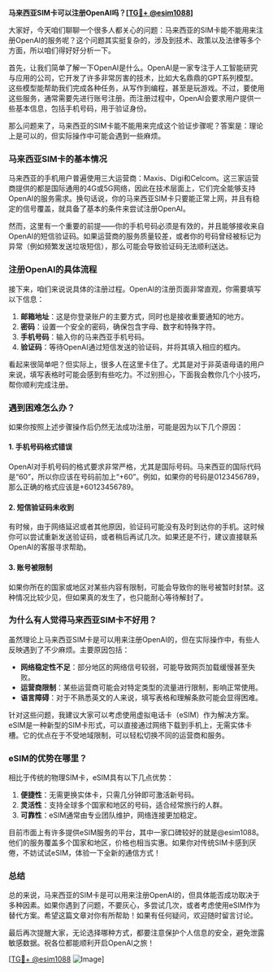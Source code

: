 **马来西亚SIM卡可以注册OpenAI吗？[[TG💪+ @esim1088](https://t.me/s/esim1088)]**

大家好，今天咱们聊聊一个很多人都关心的问题：马来西亚的SIM卡能不能用来注册OpenAI的服务呢？这个问题其实挺复杂的，涉及到技术、政策以及法律等多个方面，所以咱们得好好分析一下。

首先，让我们简单了解一下OpenAI是什么。OpenAI是一家专注于人工智能研究与应用的公司，它开发了许多非常厉害的技术，比如大名鼎鼎的GPT系列模型。这些模型能帮助我们完成各种任务，从写作到编程，甚至是玩游戏。不过，要使用这些服务，通常需要先进行账号注册。而注册过程中，OpenAI会要求用户提供一些基本信息，包括手机号码，用于验证身份。

那么问题来了，马来西亚的SIM卡能不能用来完成这个验证步骤呢？答案是：理论上是可以的，但实际操作中可能会遇到一些麻烦。

### **马来西亚SIM卡的基本情况**

马来西亚的手机用户普遍使用三大运营商：Maxis、Digi和Celcom。这三家运营商提供的都是国际通用的4G或5G网络，因此在技术层面上，它们完全能够支持OpenAI的服务需求。换句话说，你的马来西亚SIM卡只要能正常上网，并且有稳定的信号覆盖，就具备了基本的条件来尝试注册OpenAI。

然而，这里有一个重要的前提——你的手机号码必须是有效的，并且能够接收来自OpenAI的短信验证码。如果运营商的服务质量较差，或者你的号码曾经被标记为异常（例如频繁发送垃圾短信），那么可能会导致验证码无法顺利送达。

### **注册OpenAI的具体流程**

接下来，咱们来说说具体的注册过程。OpenAI的注册页面非常直观，你需要填写以下信息：

1. **邮箱地址**：这是你登录账户的主要方式，同时也是接收重要通知的地方。
2. **密码**：设置一个安全的密码，确保包含字母、数字和特殊字符。
3. **手机号码**：输入你的马来西亚手机号码。
4. **验证码**：等待OpenAI通过短信发送的验证码，并将其填入相应的框内。

看起来很简单吧？但实际上，很多人在这里卡住了。尤其是对于非英语母语的用户来说，填写表格时可能会感到有些吃力。不过别担心，下面我会教你几个小技巧，帮你顺利完成注册。

### **遇到困难怎么办？**

如果你按照上述步骤操作后仍然无法成功注册，可能是因为以下几个原因：

#### **1. 手机号码格式错误**
OpenAI对手机号码的格式要求非常严格，尤其是国际号码。马来西亚的国际代码是“60”，所以你应该在号码前加上“+60”。例如，如果你的号码是0123456789，那么正确的格式应该是+60123456789。

#### **2. 短信验证码未收到**
有时候，由于网络延迟或者其他原因，验证码可能没有及时到达你的手机。这时候你可以尝试重新发送验证码，或者稍后再试几次。如果还是不行，建议直接联系OpenAI的客服寻求帮助。

#### **3. 账号被限制**
如果你所在的国家或地区对某些内容有限制，可能会导致你的账号被暂时封禁。这种情况比较少见，但如果真的发生了，也只能耐心等待解封了。

### **为什么有人觉得马来西亚SIM卡不好用？**

虽然理论上马来西亚SIM卡是可以用来注册OpenAI的，但在实际操作中，有些人反映遇到了不少麻烦。主要原因包括：

- **网络稳定性不足**：部分地区的网络信号较弱，可能导致网页加载缓慢甚至失败。
- **运营商限制**：某些运营商可能会对特定类型的流量进行限制，影响正常使用。
- **语言障碍**：对于不熟悉英文的人来说，填写表格和理解条款可能会显得困难。

针对这些问题，我建议大家可以考虑使用虚拟电话卡（eSIM）作为解决方案。eSIM是一种新型的SIM卡形式，可以直接通过网络下载到手机上，无需实体卡槽。它的优点在于不受地域限制，可以轻松切换不同的运营商和服务。

### **eSIM的优势在哪里？**

相比于传统的物理SIM卡，eSIM具有以下几点优势：

1. **便捷性**：无需更换实体卡，只需几分钟即可激活新号码。
2. **灵活性**：支持全球多个国家和地区的号码，适合经常旅行的人群。
3. **可靠性**：eSIM通常由专业团队维护，网络连接更加稳定。

目前市面上有许多提供eSIM服务的平台，其中一家口碑较好的就是@esim1088。他们的服务覆盖多个国家和地区，价格也相当实惠。如果你对传统SIM卡感到厌倦，不妨试试eSIM，体验一下全新的通信方式！

### **总结**

总的来说，马来西亚的SIM卡是可以用来注册OpenAI的，但具体能否成功取决于多种因素。如果你遇到了问题，不要灰心，多尝试几次，或者考虑使用eSIM作为替代方案。希望这篇文章对你有所帮助！如果有任何疑问，欢迎随时留言讨论。

最后再次提醒大家，无论选择哪种方式，都要注意保护个人信息的安全，避免泄露敏感数据。祝各位都能顺利开启OpenAI之旅！

[[TG💪+ @esim1088](https://t.me/s/esim1088) ![Image](https://i.postimg.cc/4NQfJmqS/Snipaste-2025-05-13-00-14-12.png)]